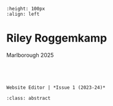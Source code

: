 ```{image} rileyRoggemkamp.jpeg
:height: 100px
:align: left
```

# Riley Roggemkamp

Marlborough 2025

``` {margin}



```

```{margin} Positions

Website Editor | *Issue 1 (2023-24)*

```

```{admonition} Articles
:class: abstract

```